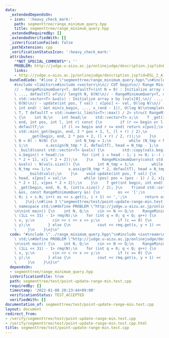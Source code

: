 ```yaml
---
data:
  _extendedDependsOn:
  - icon: ':heavy_check_mark:'
    path: segmenttree/range_minimum_query.hpp
    title: segmenttree/range_minimum_query.hpp
  _extendedRequiredBy: []
  _extendedVerifiedWith: []
  _isVerificationFailed: false
  _pathExtension: cpp
  _verificationStatusIcon: ':heavy_check_mark:'
  attributes:
    '*NOT_SPECIAL_COMMENTS*': ''
    PROBLEM: http://judge.u-aizu.ac.jp/onlinejudge/description.jsp?id=DSL_2_A
    links:
    - http://judge.u-aizu.ac.jp/onlinejudge/description.jsp?id=DSL_2_A
  bundledCode: "#line 2 \"segmenttree/range_minimum_query.hpp\"\n#include <iostream>\n\
    #include <limits>\n#include <vector>\n\n// CUT begin\n// Range Minimum Query\n\
    // - RangeMinimumQuery<T, defaultT>(int N = 0) : Initialize array x = [defaultT,\
    \ ..., defaultT] of\n// length N, O(N)\n// - RangeMinimumQuery<T, defaultT>(const\
    \ std::vector<T> &vals) : Initialize array x by [vals[0],\n// ..., vals[-1]],\
    \ O(N)\n// - update(int pos, T val) : x[pos] <- val, O(log N)\n// - get(int begin,\
    \ int end) : Get min(x_begin, ..., x_(end - 1)), O(log N)\ntemplate <typename\
    \ T, T defaultT = std::numeric_limits<T>::max() / 2> struct RangeMinimumQuery\
    \ {\n    int N;\n    int head;\n    std::vector<T> x;\n    T _get(int begin, int\
    \ end, int pos, int l, int r) const {\n        if (r <= begin or l >= end) return\
    \ defaultT;\n        if (l >= begin and r <= end) return x[pos];\n        return\
    \ std::min(_get(begin, end, 2 * pos + 1, l, (l + r) / 2),\n                  \
    \      _get(begin, end, 2 * pos + 2, (l + r) / 2, r));\n    }\n    RangeMinimumQuery(int\
    \ N = 0) : N(N) {\n        int N_tmp = 1;\n        while (N_tmp < N) N_tmp <<=\
    \ 1;\n        x.assign(N_tmp * 2, defaultT), head = N_tmp - 1;\n    }\n    void\
    \ _build(const std::vector<T> &vals) {\n        std::copy(vals.begin(), vals.end(),\
    \ x.begin() + head);\n        for (int i = head - 1; i >= 0; i--) x[i] = std::min(x[i\
    \ * 2 + 1], x[i * 2 + 2]);\n    }\n    RangeMinimumQuery(const std::vector<T>\
    \ &vals) : N(vals.size()) {\n        int N_tmp = 1;\n        while (N_tmp < N)\
    \ N_tmp <<= 1;\n        x.assign(N_tmp * 2, defaultT), head = N_tmp - 1;\n   \
    \     _build(vals);\n    }\n    void update(int pos, T val) {\n        pos +=\
    \ head, x[pos] = val;\n        while (pos) pos = (pos - 1) / 2, x[pos] = std::min(x[pos\
    \ * 2 + 1], x[pos * 2 + 2]);\n    }\n    T get(int begin, int end) const { return\
    \ _get(begin, end, 0, 0, (int)x.size() / 2); }\n    friend std::ostream &operator<<(std::ostream\
    \ &os, const RangeMinimumQuery &s) {\n        os << '[';\n        for (int i =\
    \ 0; i < s.N; i++) os << s.get(i, i + 1) << ',';\n        return os << ']';\n\
    \    }\n};\n#line 3 \"segmenttree/test/point-update-range-min.test.cpp\"\nusing\
    \ namespace std;\n#define PROBLEM \"http://judge.u-aizu.ac.jp/onlinejudge/description.jsp?id=DSL_2_A\"\
    \n\nint main() {\n    int N, Q;\n    cin >> N >> Q;\n    RangeMinimumQuery<int,\
    \ (1LL << 31) - 1> rmq(N);\n    for (int q = 0; q < Q; q++) {\n        int c,\
    \ x, y;\n        cin >> c >> x >> y;\n        if (c == 0) {\n            rmq.update(x,\
    \ y);\n        } else {\n            cout << rmq.get(x, y + 1) << '\\n';\n   \
    \     }\n    }\n}\n"
  code: "#include \"../range_minimum_query.hpp\"\n#include <iostream>\nusing namespace\
    \ std;\n#define PROBLEM \"http://judge.u-aizu.ac.jp/onlinejudge/description.jsp?id=DSL_2_A\"\
    \n\nint main() {\n    int N, Q;\n    cin >> N >> Q;\n    RangeMinimumQuery<int,\
    \ (1LL << 31) - 1> rmq(N);\n    for (int q = 0; q < Q; q++) {\n        int c,\
    \ x, y;\n        cin >> c >> x >> y;\n        if (c == 0) {\n            rmq.update(x,\
    \ y);\n        } else {\n            cout << rmq.get(x, y + 1) << '\\n';\n   \
    \     }\n    }\n}\n"
  dependsOn:
  - segmenttree/range_minimum_query.hpp
  isVerificationFile: true
  path: segmenttree/test/point-update-range-min.test.cpp
  requiredBy: []
  timestamp: '2022-01-08 20:23:44+09:00'
  verificationStatus: TEST_ACCEPTED
  verifiedWith: []
documentation_of: segmenttree/test/point-update-range-min.test.cpp
layout: document
redirect_from:
- /verify/segmenttree/test/point-update-range-min.test.cpp
- /verify/segmenttree/test/point-update-range-min.test.cpp.html
title: segmenttree/test/point-update-range-min.test.cpp
---
```


